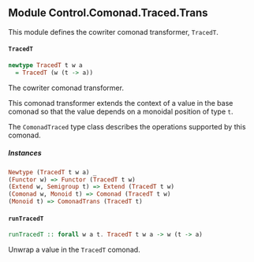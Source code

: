 ## Module Control.Comonad.Traced.Trans

This module defines the cowriter comonad transformer, `TracedT`.

#### `TracedT`

``` purescript
newtype TracedT t w a
  = TracedT (w (t -> a))
```

The cowriter comonad transformer.

This comonad transformer extends the context of a value in the base comonad so that the value
depends on a monoidal position of type `t`.

The `ComonadTraced` type class describes the operations supported by this comonad.

##### Instances
``` purescript
Newtype (TracedT t w a) _
(Functor w) => Functor (TracedT t w)
(Extend w, Semigroup t) => Extend (TracedT t w)
(Comonad w, Monoid t) => Comonad (TracedT t w)
(Monoid t) => ComonadTrans (TracedT t)
```

#### `runTracedT`

``` purescript
runTracedT :: forall w a t. TracedT t w a -> w (t -> a)
```

Unwrap a value in the `TracedT` comonad.


